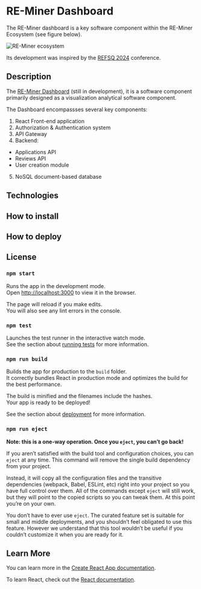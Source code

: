 # RE-Miner Dashboard
The RE-Miner dashboard is a key software component within the RE-Miner Ecosystem (see figure below). 

![RE-Miner ecosystem](https://github.com/gessi-chatbots/RE-Miner-Dashboard/assets/55029168/5feeead6-9429-48bc-99e5-1c642f51eaaa)

Its development was inspired by the [REFSQ 2024](https://2024.refsq.org/) conference.

## Description

The [RE-Miner Dashboard](uat.reminer-app) (still in development), it is a software component primarily designed as a visualization analytical software component. 

The Dashboard encompassses several key components:

1. React Front-end application
2. Authorization & Authentication system
3. API Gateway
4. Backend:
  - Applications API
  - Reviews API
  - User creation module
5. NoSQL document-based database

## Technologies

## How to install

## How to deploy

## License

### `npm start`

Runs the app in the development mode.\
Open [http://localhost:3000](http://localhost:3000) to view it in the browser.

The page will reload if you make edits.\
You will also see any lint errors in the console.

### `npm test`

Launches the test runner in the interactive watch mode.\
See the section about [running tests](https://facebook.github.io/create-react-app/docs/running-tests) for more information.

### `npm run build`

Builds the app for production to the `build` folder.\
It correctly bundles React in production mode and optimizes the build for the best performance.

The build is minified and the filenames include the hashes.\
Your app is ready to be deployed!

See the section about [deployment](https://facebook.github.io/create-react-app/docs/deployment) for more information.

### `npm run eject`

**Note: this is a one-way operation. Once you `eject`, you can’t go back!**

If you aren’t satisfied with the build tool and configuration choices, you can `eject` at any time. This command will remove the single build dependency from your project.

Instead, it will copy all the configuration files and the transitive dependencies (webpack, Babel, ESLint, etc) right into your project so you have full control over them. All of the commands except `eject` will still work, but they will point to the copied scripts so you can tweak them. At this point you’re on your own.

You don’t have to ever use `eject`. The curated feature set is suitable for small and middle deployments, and you shouldn’t feel obligated to use this feature. However we understand that this tool wouldn’t be useful if you couldn’t customize it when you are ready for it.

## Learn More

You can learn more in the [Create React App documentation](https://facebook.github.io/create-react-app/docs/getting-started).

To learn React, check out the [React documentation](https://reactjs.org/).
